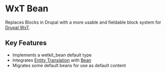 WxT Bean
========
Replaces Blocks in Drupal with a more usable and fieldable block system for [Drupal WxT][drupalwxt].

Key Features
------------

* Implements a wetkit_bean default type
* Integrates [Entity Translation][entity_trans] with [Bean][bean]
* Migrates some default beans for use as default content


<!-- Links Referenced -->

[bean]:                       http://drupal.org/project/ctools
[entity_trans]:               http://drupal.org/project/entity_translation
[drupalwxt]:                  http://drupal.org/project/wetkit
